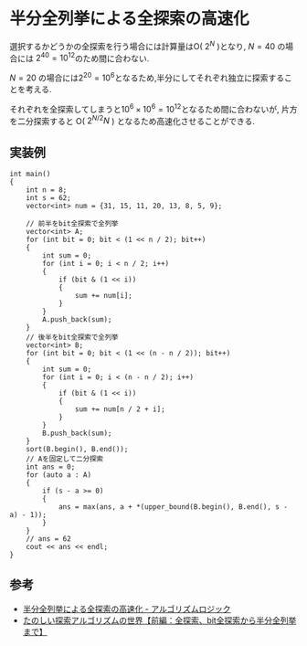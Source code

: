 # 半分全列挙による全探索の高速化
選択するかどうかの全探索を行う場合には計算量はO( $2^N$ )となり, $N=40$ の場合には $2^{40} = 10^{12}$のため間に合わない.

$N=20$ の場合には$2^{20} = 10^{6}$となるため,半分にしてそれぞれ独立に探索することを考える.

それぞれを全探索してしまうと$10^6 \times 10^6 = 10^{12}$となるため間に合わないが, 片方を二分探索すると O( $2^{N/2} N$ ) となるため高速化させることができる.

## 実装例
```
int main()
{
    int n = 8;
    int s = 62;
    vector<int> num = {31, 15, 11, 20, 13, 8, 5, 9};

    // 前半をbit全探索で全列挙
    vector<int> A;
    for (int bit = 0; bit < (1 << n / 2); bit++)
    {
        int sum = 0;
        for (int i = 0; i < n / 2; i++)
        {
            if (bit & (1 << i))
            {
                sum += num[i];
            }
        }
        A.push_back(sum);
    }
    // 後半をbit全探索で全列挙
    vector<int> B;
    for (int bit = 0; bit < (1 << (n - n / 2)); bit++)
    {
        int sum = 0;
        for (int i = 0; i < (n - n / 2); i++)
        {
            if (bit & (1 << i))
            {
                sum += num[n / 2 + i];
            }
        }
        B.push_back(sum);
    }
    sort(B.begin(), B.end());
    // Aを固定して二分探索
    int ans = 0;
    for (auto a : A)
    {
        if (s - a >= 0)
        {
            ans = max(ans, a + *(upper_bound(B.begin(), B.end(), s - a) - 1));
        }
    }
    // ans = 62
    cout << ans << endl;
}
```

## 参考
- [半分全列挙による全探索の高速化 - アルゴリズムロジック](https://algo-logic.info/split-and-list/)
- [たのしい探索アルゴリズムの世界【前編：全探索、bit全探索から半分全列挙まで】](https://qiita.com/e869120/items/25cb52ba47be0fd418d6#5-%E3%81%AF%E3%82%84%E3%81%84%E6%8E%A2%E7%B4%A2%E6%B3%95%E5%8D%8A%E5%88%86%E5%85%A8%E5%88%97%E6%8C%99)